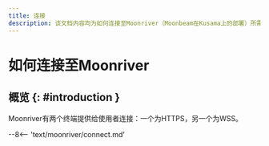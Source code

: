 ```yaml
---
title: 连接
description: 该文档内容均为如何连接至Moonriver（Moonbeam在Kusama上的部署）所需，包括可用RPC和WSS终端。
---
```


# 如何连接至Moonriver

## 概览 {: #introduction } 

Moonriver有两个终端提供给使用者连接：一个为HTTPS，另一个为WSS。

--8<-- 'text/moonriver/connect.md'

